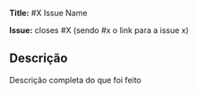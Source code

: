 **Title:** #X Issue Name

**Issue:** closes #X (sendo #x o link para a issue x)

## Descrição
Descrição completa do que foi feito
